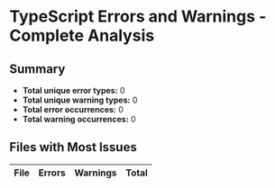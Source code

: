 # TypeScript Errors and Warnings - Complete Analysis

## Summary

- **Total unique error types:** 0
- **Total unique warning types:** 0
- **Total error occurrences:** 0
- **Total warning occurrences:** 0


## Files with Most Issues

| File | Errors | Warnings | Total |
|------|--------|----------|-------|
